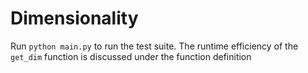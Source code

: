 
# Dimensionality

Run `python main.py` to run the test suite.
The runtime efficiency of the `get_dim` function is discussed under the function definition
